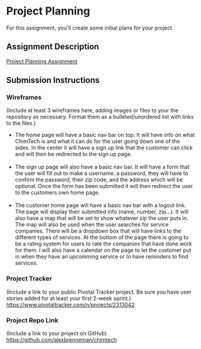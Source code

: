 # Project Planning
For this assignment, you'll create some initial plans for your project.

## Assignment Description
[Project Planning Assignment](https://education.launchcode.org/liftoff/assignments/planning/)

## Submission Instructions

### Wireframes

(Include at least 3 wireframes here, adding images or files to your the repository as necessary. Format them as a bulleted/unordered list with links to the files.)
<ul>
    <li>The home page will have a basic nav bar on top. It will have info on what ChimTech is and what it can do for the user going down one of the sides. In the center it will have a sign up link that the customer can click and will then be redirected to the sign up page. </li>
    <br>
    <li>The sign up page will also have a basic nav bar. It will have a form that the user will fill out to make a username, a password, they will have to confirm the password, their zip code, and the address which will be optional. Once the form has been submitted it will then redirect the user to the customers own home page.</li>
    <br>
    <li>The customer home page will have a basic nav bar with a logout link. The page will display their submitted info (name, number, zip...). It will also have a map that will be set to show whatever zip the user puts in. The map will also be used when the user searches for service companies. There will be a dropdown box that will have links to the different types of services. At the bottom of the page there is going to be a rating system for users to rate the companies that have done work for them. I will also have a calendar on the page to let the customer put in when they have an upcomming service or to have reminders to find services.</li>
</ul>



### Project Tracker

(Include a link to your public Pivotal Tracker project. Be sure you have user stories added for at least your first 2-week sprint.)
https://www.pivotaltracker.com/n/projects/2313042

### Project Repo Link

(Include a link to your project on GitHub)
https://github.com/alexbrenneman/chimtech
